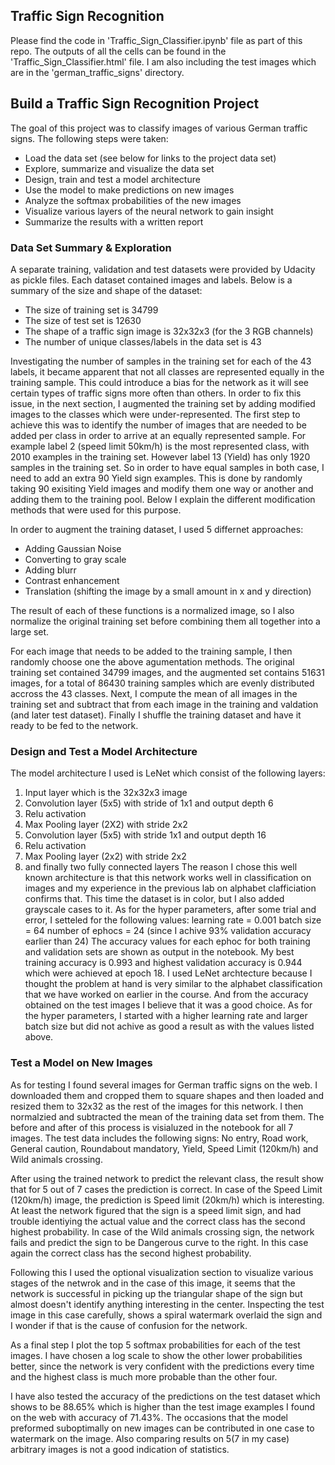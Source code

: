 ## **Traffic Sign Recognition** 
Please find the code in 'Traffic_Sign_Classifier.ipynb' file as part of this repo. The outputs of all the cells can be found in the 'Traffic_Sign_Classifier.html' file. I am also including the test images which are in the 'german_traffic_signs' directory.

## **Build a Traffic Sign Recognition Project**
The goal of this project was to classify images of various German traffic signs.
The following steps were taken:
* Load the data set (see below for links to the project data set)
* Explore, summarize and visualize the data set
* Design, train and test a model architecture
* Use the model to make predictions on new images
* Analyze the softmax probabilities of the new images
* Visualize various layers of the neural network to gain insight
* Summarize the results with a written report


### Data Set Summary & Exploration
A separate training, validation and test datasets were provided by Udacity as pickle files. Each dataset contained images and labels. Below is a summary of the size and shape of the dataset:

* The size of training set is 34799
* The size of test set is 12630
* The shape of a traffic sign image is 32x32x3 (for the 3 RGB channels)
* The number of unique classes/labels in the data set is 43

Investigating the number of samples in the training set for each of the 43 labels, it became apparent that not all classes are represented equally in the training sample. This could introduce a bias for the network as it will see certain types of traffic signs more often than others. In order to fix this issue, in the next section, I augmented the training set by adding modified images to the classes which were under-represented. The first step to achieve this was to identify the number of images that are needed to be added per class in order to arrive at an equally represented sample. For example label 2 (speed limit 50km/h) is the most represented class, with 2010 examples in the training set. However label 13 (Yield)  has only 1920 samples in the training set. So in order to have equal samples in both case, I need to add an extra 90 Yield sign examples. This is done by randomly taking 90 exisiting Yield images and modify them one way or another and adding them to the training pool. Below I explain the different modification methods that were used for this purpose. 


In order to augment the training dataset, I used 5 differnet approaches:
 * Adding Gaussian Noise
 * Converting to gray scale 
 * Adding blurr
 * Contrast enhancement
 * Translation (shifting the image by a small amount in x and y direction)

The result of each of these functions is a normalized image, so I also normalize the original training set before combining them all together into a large set.

For each image that needs to be added to the training sample, I then randomly choose one the above agumentation methods.
The original training set contained 34799 images, and the augmented set contains 51631 images, for a total of 86430 training samples which are evenly distributed accross the 43 classes.
Next, I compute the mean of all images in the training set and subtract that from each image in the training and valdation (and later test dataset).
Finally I shuffle the training dataset and have it ready to be fed to the network.

### Design and Test a Model Architecture

The model architecture I used is LeNet which consist of the following layers:
1. Input layer which is the 32x32x3 image
2. Convolution layer (5x5) with stride of 1x1  and output depth 6
3. Relu activation
4. Max Pooling layer (2X2) with stride 2x2
5. Convolution layer (5x5) with stride 1x1 and output depth 16
6. Relu activation
7. Max Pooling layer (2x2) with stride 2x2
8. and finally two fully connected layers
The reason I chose this well known architecture is that this network works well in classification on images and my experience in the previous lab on alphabet clafficiation confirms that. This time the dataset is in color, but I also added grayscale cases to it.
As for the hyper parameters, after some trial and error, I setteled for the following values:
learning rate = 0.001
batch size = 64
number of ephocs = 24 (since I achive 93% validation accuracy earlier than 24)
The accuracy values for each ephoc for both training and validation sets are shown as output in the notebook.
My best training accuracy is 0.993 and highest validation accuracy is 0.944 which were achieved at epoch 18.
I used LeNet archtecture because I thought the problem at hand is very similar to the alphabet classification that we have worked on earlier in the course. And from the accuracy obtained on the test images I believe that it was a good choice. As for the hyper parameters, I started with a higher learning rate and larger batch size but did not achive as good a result as with the values listed above.

### Test a Model on New Images
As for testing I found several images for German traffic signs on the web. I downloaded them and cropped them to square shapes and then loaded and resized them to 32x32 as the rest of the images for this network.
I then normalzied and subtracted the mean of the training data set from them. The before and after of this process is visialuzed in the notebook for all 7 images. The test data includes the following signs: No entry, Road work, General caution, Roundabout mandatory, Yield, Speed Limit (120km/h) and Wild animals crossing.

After using the trained network to predict the relevant class, the result show that for 5 out of 7 cases the prediction is correct. In case of the Speed Limit (120km/h) image, the prediction is Speed limit (20km/h) which is interesting. At least the network figured that the sign is a speed limit sign, and had trouble identiying the actual value and the correct class has the second highest probability.
In case of the Wild animals crossing sign, the network fails and predict the sign to be Dangerous curve to the right. In this case again the correct class has the second highest probability.

Following this I used the optional visualization section to visualize various stages of the netwrok and in the case of this image, it seems that the network is successful in picking up the triangular shape of the sign but almost doesn't identify anything interesting in the center. Inspecting the test image in this case carefully, shows a spiral watermark overlaid the sign and I wonder if that is the cause of confusion for the network.

As a final step I plot the top 5 softmax probabilities for each of the test images. I have chosen a log scale to show the other lower probabilities better, since the network is very confident with the predictions every time and the highest class is much more probable than the other four. 

I have also tested the accuracy of the predictions on the test dataset which shows to be 88.65% which is higher than the test image examples I found on the web with accuracy of 71.43%. The occasions that the model preformed suboptimally on new images can be contributed in one case to watermark on the image. Also comparing results on 5(7 in my case) arbitrary images is not a good indication of statistics.

